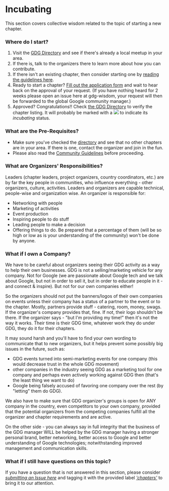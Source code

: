 # Incubating
This section covers collective wisdom related to the topic of starting a new chapter.

### Where do I start?
1. Visit the [GDG Directory](https://developers.google.com/groups/directory/#) and see if there's already a local meetup in your area.
2. If there is, talk to the organizers there to learn more about how you can contribute.
3. If there isn't an existing chapter, then consider starting one by [reading the guidelines here](https://developers.google.com/groups/start/).
4. Ready to start a chapter? [Fill out the application form](https://support.google.com/developergroups/contact/devgroup_new_chapter_app) and wait to hear back on the approval of your request. (If you have nothing heard for 2 weeks please open an issue here at gdg-wisdom, your request will then be forwarded to the global Google community manager.)
5. Approved? Congratulations!! Check [the GDG Directory](https://developers.google.com/groups/directory/#) to verify the chapter listing. It will probably be marked with a ![](https://developers.google.com/_static/b929354e2e/images/gdg-directory-incubating-marker.png) to indicate its *incubating* status.

### What are the Pre-Requisites?
* Make sure you've checked the [directory](https://developers.google.com/groups/directory/#) and see that no other chapters are in your area. If there is one, contact the organizer and join in the fun.
* Please also read the [Community Guidelines](https://developers.google.com/groups/guidelines/) before proceeding.

### What are Organizers' Responsibilities?
Leaders (chapter leaders, project organizers, country coordinators, etc.) are by far the key people in communities,  who influence everything - other  organizers, culture, activities. Leaders and organizers are capable  technical, people-wise and organization wise. An organizer is responsible for:

* Networking with people
* Marketing of activities
* Event production
* Inspiring people to do stuff
* Leading people to make a decision
* Offering things to do. Be prepared that a percentage of them (will be so high or low as is your understanding of the community) won't be done by anyone. 

### What if I own a Company?
We have to be careful about organizers seeing their GDG activity as a way to help their own businesses. GDG is not a selling/marketing vehicle for any company. Not for Google (we are passionate about Google tech and we talk about Google, but not in order to sell it, but in order to educate people in it - and connect & inspire). But not for our own companies either!

So the organizers should not put the banners/logos of their own companies on events unless their company has a status of a partner to the event or to the chapter. Mostly, partners provide stuff - catering, room, money, swags. If the organizer's company provides that, fine. If not, their logo shouldn't be there. If the organizer says - "but I'm providing my time!" then it's not the way it works. Their time is their GDG time, whatever work they do under GDG, they do it for their chapters. 

It may sound harsh and you'll have to find your own wording to communicate that to new organizers, but it helps prevent some possibly big issues in the future, such as:

* GDG events turned into semi-marketing events for one company (this would decrease trust in the whole GDG movement)
* other companies in the industry seeing GDG as a marketing tool for one company and perhaps even actively working against GDG then (that's the least thing we want to do)
* Google being falsely accused of favoring one company over the rest (by "letting" them do GDG). 

We also have to make sure that GDG organizer's groups is open for ANY company in the country, even competitors to your own company,  provided that the potential organizers from the competing companies fulfill all the organizer and chapter requirements and are active.

On the other side - you can always say in full integrity that the business of the GDG manager WILL be helped by the GDG manager having a stronger personal brand, better networking, better access to Google and better understanding of Google technologies; notwithstanding improved management and communication skills.

### What if I still have questions on this topic?
If you have a question that is not answered in this section, please consider *[submitting an Issue here](https://github.com/gdg-wisdom/wisdom-2016/issues/new)* and tagging it with the provided label [*'chapters'*](https://github.com/gdg-wisdom/wisdom-2016/labels) to bring it to our attention.
